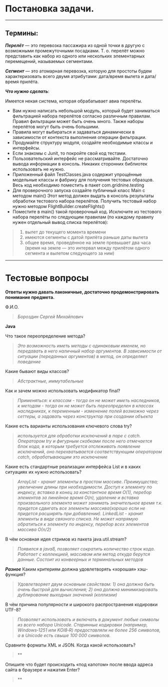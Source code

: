 Постановка задачи.
===================
--------------------

Термины:
-------
***Перелёт*** — это перевозка пассажира из одной точки в другую с возможными промежуточными посадками. Т. о. перелёт можно представить как набор из одного или нескольких элементарных перемещений, называемых сегментами. 

***Сегмент*** — это атомарная перевозка, которую для простоты будем характеризовать всего двумя атрибутами: дата/время вылета и дата/время прилёта.

***Что нужно сделать***:

Имеется некая система, которая обрабатывает авиа перелёты.
- Вам нужно написать небольшой модуль, который будет заниматься фильтрацией набора перелётов согласно различным правилам. Правил фильтрации может быть очень много. Также наборы перелётов могут быть очень большими. 
- Правила могут выбираться и задаваться динамически в зависимости от контекста выполнения операции фильтрации.
- Продумайте структуру модуля, создайте необходимые классы и интерфейсы. 
- Если знакомы с Junit, то покройте свой код тестами. 
- Пользовательский интерфейс не рассматривайте. Достаточно вывода информации в консоль. Никаких сторонних библиотек использовать не нужно.
- Приложенный файл TestClasses.java содержит упрощённые модельные классы и фабрику для получения тестовых образцов. Весь код необходимо поместить в пакет com.gridnine.testing
- Для проверочного запуска создайте публичный класс Main c методом main() Этот метод должен выдать в консоль результаты обработки тестового набора перелётов. Получить тестовый набор нужно методом FlightBuilder.createFlights()
- Поместите в main() такой проверочный код. Исключите из тестового набора перелёты по следующим правилам (по каждому правилу нужен отдельный вывод списка перелётов):
>1. вылет до текущего момента времени
>2. имеются сегменты с датой прилёта раньше даты вылета
>3. общее время, проведённое на земле превышает два часа (время на земле — это интервал между прилётом одного сегмента и вылетом следующего за ним)


--------------------------------------
Тестовые вопросы
=====================================
**Ответы нужно давать лаконичные, достаточно продемонстрировать понимание предмета.**

Ф.И.О.  
>*Бороздин Сергей Михайлович*

**Java**

Что такое переопределение метода?
>*Это возможность иметь методы с одинаковым именем, но передавать в него наличный набор аргументов. В зависимости от ситуации (переданных аргументов) в метод, он определяет поведение*

Какие бывают виды классов?
>*Абстрактные, иммутабельные*

Как и зачем можно использовать модификатор final?
>*Применяться: к классам - тогда он не может иметь наследников, к методам - тогда он не может быть переопределен в классах наследниках, к переменным - изменение полей возможно через сеттеры, а задавать через конструктор при создании объекта*

Какие есть варианты использования ключевого слова try?
>*используется для обработки исключений в паре с catch. Оператором try и фигурным скобками после него отмечается блок кода, в которым требуется отслеживать появление исключений, оно перехватывается соответствующим оператором catch, обрабатывающим это исключение*

Какие есть стандартные реализации интерфейса List и в каких ситуациях их нужно использовать?
>*ArrayList - хранит элементы в простом массиве. Преимущества; увеличение длины при необходимости. Доступ к элементу по индексу, вставка в конец за константное время О(1), перебор элементов за линейное время O(n), удаление и вставка произвольного элемента может занимать значительное время т.к. придется сдвигать все элементы массива(хорошо если не придется расширять при добавлении).
> LinkedList - хранит элементы в виде связного списка. Не может напрямую обратиться к элементу по индексу, перебор всех элементов массива О(n/2)*

В чём основная идея стримов из пакета java.util.stream?
>*Появился в java8, позволяет сократить количество строк кода. Работает с коллекцией, массивом или метод откуда берутся данные. Состоит из конвеерных и терминальных методов*

***Разное***
Каким критериям должна удовлетворять «хорошая» хэш-функция?
>*Удовлетворяет двум основным свойствам: 1) она должна быть очень быстрой для вычисления; 2) она должна минимизировать дублирование выходных значений (коллизии)*

В чём причина популярности и широкого распространения кодировки UTF-8?
>*Позволяет использовать и включать в документ любые символы из всего набора Unicode. Старинные кодировки (например, Windows‑1251 или KOI8‑R) предоставляли не более 256 символов, а в Unicode есть свыше 100 000 символов.*

Сравните форматы XML и JSON. Когда какой использовать?
>**

Опишите что будет происходить «под капотом» после ввода адреса сайта в браузере и нажатия Enter?
>**
